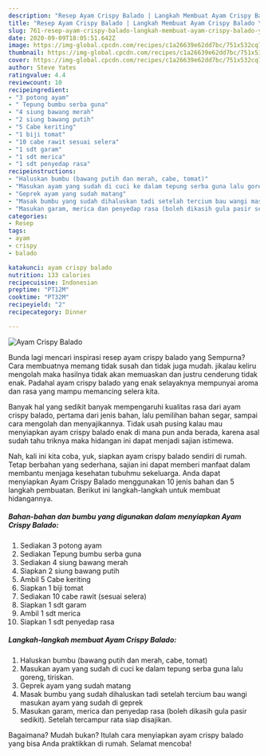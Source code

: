 ```yaml
---
description: "Resep Ayam Crispy Balado | Langkah Membuat Ayam Crispy Balado Yang Paling Enak"
title: "Resep Ayam Crispy Balado | Langkah Membuat Ayam Crispy Balado Yang Paling Enak"
slug: 761-resep-ayam-crispy-balado-langkah-membuat-ayam-crispy-balado-yang-paling-enak
date: 2020-09-09T18:05:51.642Z
image: https://img-global.cpcdn.com/recipes/c1a26639e62dd7bc/751x532cq70/ayam-crispy-balado-foto-resep-utama.jpg
thumbnail: https://img-global.cpcdn.com/recipes/c1a26639e62dd7bc/751x532cq70/ayam-crispy-balado-foto-resep-utama.jpg
cover: https://img-global.cpcdn.com/recipes/c1a26639e62dd7bc/751x532cq70/ayam-crispy-balado-foto-resep-utama.jpg
author: Steve Yates
ratingvalue: 4.4
reviewcount: 10
recipeingredient:
- "3 potong ayam"
- " Tepung bumbu serba guna"
- "4 siung bawang merah"
- "2 siung bawang putih"
- "5 Cabe keriting"
- "1 biji tomat"
- "10 cabe rawit sesuai selera"
- "1 sdt garam"
- "1 sdt merica"
- "1 sdt penyedap rasa"
recipeinstructions:
- "Haluskan bumbu (bawang putih dan merah, cabe, tomat)"
- "Masukan ayam yang sudah di cuci ke dalam tepung serba guna lalu goreng, tiriskan."
- "Geprek ayam yang sudah matang"
- "Masak bumbu yang sudah dihaluskan tadi setelah tercium bau wangi masukan ayam yang sudah di geprek"
- "Masukan garam, merica dan penyedap rasa (boleh dikasih gula pasir sedikit). Setelah tercampur rata siap disajikan."
categories:
- Resep
tags:
- ayam
- crispy
- balado

katakunci: ayam crispy balado 
nutrition: 133 calories
recipecuisine: Indonesian
preptime: "PT12M"
cooktime: "PT32M"
recipeyield: "2"
recipecategory: Dinner

---
```



![Ayam Crispy Balado](https://img-global.cpcdn.com/recipes/c1a26639e62dd7bc/751x532cq70/ayam-crispy-balado-foto-resep-utama.jpg)

Bunda lagi mencari inspirasi resep ayam crispy balado yang Sempurna? Cara membuatnya memang tidak susah dan tidak juga mudah. jikalau keliru mengolah maka hasilnya tidak akan memuaskan dan justru cenderung tidak enak. Padahal ayam crispy balado yang enak selayaknya mempunyai aroma dan rasa yang mampu memancing selera kita.

Banyak hal yang sedikit banyak mempengaruhi kualitas rasa dari ayam crispy balado, pertama dari jenis bahan, lalu pemilihan bahan segar, sampai cara mengolah dan menyajikannya. Tidak usah pusing kalau mau menyiapkan ayam crispy balado enak di mana pun anda berada, karena asal sudah tahu triknya maka hidangan ini dapat menjadi sajian istimewa.




Nah, kali ini kita coba, yuk, siapkan ayam crispy balado sendiri di rumah. Tetap berbahan yang sederhana, sajian ini dapat memberi manfaat dalam membantu menjaga kesehatan tubuhmu sekeluarga. Anda dapat menyiapkan Ayam Crispy Balado menggunakan 10 jenis bahan dan 5 langkah pembuatan. Berikut ini langkah-langkah untuk membuat hidangannya.

<!--inarticleads1-->

##### Bahan-bahan dan bumbu yang digunakan dalam menyiapkan Ayam Crispy Balado:

1. Sediakan 3 potong ayam
1. Sediakan  Tepung bumbu serba guna
1. Sediakan 4 siung bawang merah
1. Siapkan 2 siung bawang putih
1. Ambil 5 Cabe keriting
1. Siapkan 1 biji tomat
1. Sediakan 10 cabe rawit (sesuai selera)
1. Siapkan 1 sdt garam
1. Ambil 1 sdt merica
1. Siapkan 1 sdt penyedap rasa




<!--inarticleads2-->

##### Langkah-langkah membuat Ayam Crispy Balado:

1. Haluskan bumbu (bawang putih dan merah, cabe, tomat)
1. Masukan ayam yang sudah di cuci ke dalam tepung serba guna lalu goreng, tiriskan.
1. Geprek ayam yang sudah matang
1. Masak bumbu yang sudah dihaluskan tadi setelah tercium bau wangi masukan ayam yang sudah di geprek
1. Masukan garam, merica dan penyedap rasa (boleh dikasih gula pasir sedikit). Setelah tercampur rata siap disajikan.




Bagaimana? Mudah bukan? Itulah cara menyiapkan ayam crispy balado yang bisa Anda praktikkan di rumah. Selamat mencoba!

